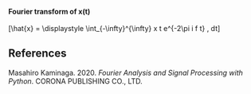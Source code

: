 **Fourier transform of x(t)**\
<br>
\[\hat{x} = \displaystyle \int_{-\infty}^{\infty} x t e^{-2\pi i f t} \, dt\]

## References
Masahiro Kaminaga. 2020. *Fourier Analysis and Signal Processing with Python*. CORONA PUBLISHING CO., LTD.
